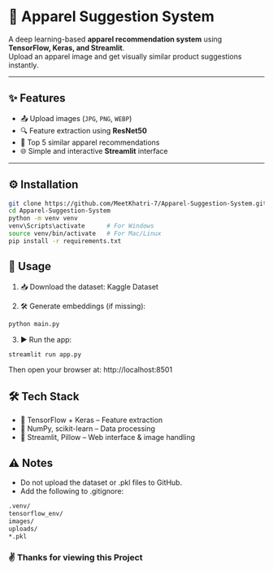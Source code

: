 # 👕 Apparel Suggestion System

A deep learning-based **apparel recommendation system** using **TensorFlow, Keras, and Streamlit**.  
Upload an apparel image and get visually similar product suggestions instantly.

---

## ✨ Features
- 📤 Upload images (`JPG`, `PNG`, `WEBP`)
- 🔍 Feature extraction using **ResNet50**
- 🎯 Top 5 similar apparel recommendations
- 🌐 Simple and interactive **Streamlit** interface

---

## ⚙️ Installation
```bash
git clone https://github.com/MeetKhatri-7/Apparel-Suggestion-System.git
cd Apparel-Suggestion-System
python -m venv venv
venv\Scripts\activate      # For Windows
source venv/bin/activate   # For Mac/Linux
pip install -r requirements.txt
```

## 🚀 Usage

1. 📥 Download the dataset: Kaggle Dataset

2. 🛠 Generate embeddings (if missing):
```bash
python main.py
```
3. ▶️ Run the app:
```bash
streamlit run app.py
```
Then open your browser at: http://localhost:8501

## 🛠 Tech Stack

- 🧠 TensorFlow + Keras – Feature extraction
- 🔢 NumPy, scikit-learn – Data processing
- 🎨 Streamlit, Pillow – Web interface & image handling

## ⚠️ Notes

- Do not upload the dataset or .pkl files to GitHub.
- Add the following to .gitignore:
```bash
.venv/
tensorflow_env/
images/
uploads/
*.pkl
```

### ✌️ Thanks for viewing this Project
